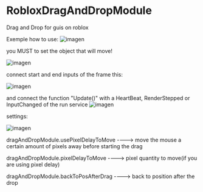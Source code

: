 # RobloxDragAndDropModule
Drag and Drop for guis on roblox

Exemple how to use:
![imagen](https://github.com/user-attachments/assets/d2b38acb-65c5-4609-9caf-387a7c005eca)


you MUST to set the object that will move!

![imagen](https://github.com/user-attachments/assets/d060240c-cc7a-4a9e-b29f-8ce71f1a78f8)


connect start and end inputs of the frame this:

![imagen](https://github.com/user-attachments/assets/6eb1ef32-d73d-4878-8fb9-e8d2ad533401)


and connect the function "Update()" with a HeartBeat, RenderStepped or InputChanged of the run service
![imagen](https://github.com/user-attachments/assets/d76c1974-39e2-47b0-917d-aaa039238a65)


settings:

![imagen](https://github.com/user-attachments/assets/cba21123-23db-4c02-8387-017729f8f159)


dragAndDropModule.usePixelDelayToMove ----> move the mouse a certain amount of pixels away before starting the drag

dragAndDropModule.pixelDelayToMove ----> pixel quantity to move(if you are using pixel delay)

dragAndDropModule.backToPosAfterDrag ----> back to position after the drop
